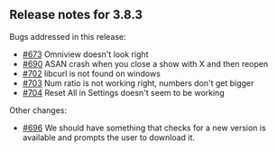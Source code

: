 ## Release notes for 3.8.3

Bugs addressed in this release:

* [#673](../../issues/673) Omniview doesn't look right
* [#690](../../issues/690) ASAN crash when you close a show with X and then reopen
* [#702](../../issues/702) libcurl is not found on windows
* [#703](../../issues/703) Num ratio is not working right, numbers don't get bigger
* [#704](../../issues/704) Reset All in Settings doesn't seem to be working

Other changes:

* [#696](../../issues/696) We should have something that checks for a new version is available and prompts the user to download it.

